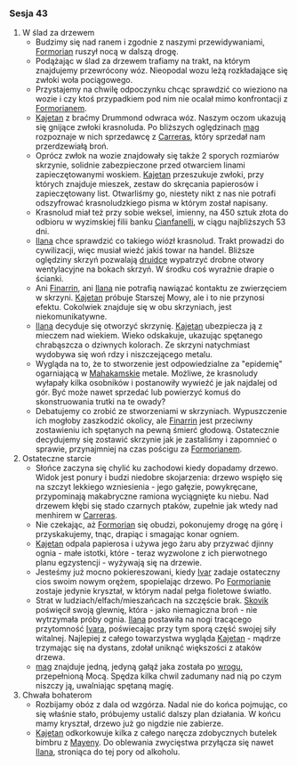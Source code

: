 ### Sesja 43
1. W ślad za drzewem
    - Budzimy się nad ranem i zgodnie z naszymi przewidywaniami, [Formorian](#p_formorian) ruszył nocą w dalszą drogę.
    - Podążając w ślad za drzewem trafiamy na trakt, na którym znajdujemy przewrócony wóz. Nieopodal wozu leżą rozkładające się zwłoki woła pociągowego. 
    - Przystajemy na chwilę odpoczynku chcąc sprawdzić co wieziono na wozie i czy ktoś przypadkiem pod nim nie ocalał mimo konfrontacji z [Formorianem](#p_formorian).
    - [Kajetan](#g_kajetan) z braćmy Drummond odwraca wóz. Naszym oczom ukazują się gnijące zwłoki krasnoluda. Po bliższych oględzinach [mag](#g_kajetan) rozpoznaje w nich sprzedawcę z [Carreras](#l_carreras), który sprzedał nam przerdzewiałą broń.
    - Oprócz zwłok na wozie znajdowały się także 2 sporych rozmiarów skrzynie, solidnie zabezpieczone przed otwarciem linami zapieczętowanymi woskiem. [Kajetan](#g_kajetan) przeszukuje zwłoki, przy których znajduje mieszek, zestaw do skręcania papierosów i zapieczętowany list. Otwarliśmy go, niestety nikt z nas nie potrafi odszyfrować krasnoludzkiego pisma w którym został napisany.
    - Krasnolud miał też przy sobie weksel, imienny, na 450 sztuk złota do odbioru w wyzimskiej filii banku [Cianfanelli](#p_cianfanelli), w ciągu najbliższych 53 dni.
    - [Ilana](#g_ilana) chce sprawdzić co takiego wiózł krasnolud. Trakt prowadzi do cywilizacji, więc musiał wieźć jakiś towar na handel. Bliższe oględziny skrzyń pozwalają [druidce](#g_ilana) wypatrzyć drobne otwory wentylacyjne na bokach skrzyń. W środku coś wyraźnie drapie o ścianki.
    - Ani [Finarrin](#p_druid_finarrin), ani [Ilana](#g_ilana) nie potrafią nawiązać kontaktu ze zwierzęciem w skrzyni. [Kajetan](#g_kajetan) próbuje Starszej Mowy, ale i to nie przynosi efektu. Cokolwiek znajduje się w obu skrzyniach, jest niekomunikatywne.
    - [Ilana](#g_ilana) decyduje się otworzyć skrzynię. [Kajetan](#g_kajetan) ubezpiecza ją z mieczem nad wiekiem. Wieko odskakuje, ukazując spętanego chrabąszcza o dziwnych kolorach. Ze skrzyni natychmiast wydobywa się woń rdzy i niszczejącego metalu.
    - Wygląda na to, że to stworzenie jest odpowiedzialne za "epidemię" ogarniającą w [Mahakamskie](#l_mahakam) metale. Możliwe, że krasnoludy wyłapały kilka osobników i postanowiły wywieźć je jak najdalej od gór. Być może nawet sprzedać lub powierzyć komuś do skonstruowania trutki na te owady?
    - Debatujemy co zrobić ze stworzeniami w skrzyniach. Wypuszczenie ich mogłoby zaszkodzić okolicy, ale [Finarrin](#p_druid_finarrin) jest przeciwny zostawieniu ich spętanych na pewną śmierć głodową. Ostatecznie decydujemy się zostawić skrzynie jak je zastaliśmy i zapomnieć o sprawie, przynajmniej na czas pościgu za [Formorianem](#p_formorian).
2. Ostateczne starcie
    - Słońce zaczyna się chylić ku zachodowi kiedy dopadamy drzewo. Widok jest ponury i budzi niedobre skojarzenia: drzewo wspięło się na szczyt lekkiego wzniesienia - jego gałęzie, powykręcane, przypominają makabryczne ramiona wyciągnięte ku niebu. Nad drzewem kłębi się stado czarnych ptaków, zupełnie jak wtedy nad menhirem w [Carreras](#l_carreras).
    - Nie czekając, aż [Formorian](#p_formorian) się obudzi, pokonujemy drogę na górę i przyskakujemy, tnąc, drapiąc i smagając konar ogniem.
    - [Kajetan](#g_kajetan) odpala papierosa i używa jego żaru aby przyzwać djinny ognia - małe istotki, które - teraz wyzwolone z ich pierwotnego planu egzystencji - wyżywają się na drzewie.
    - Jesteśmy już mocno pokiereszowani, kiedy [Ivar](#p_ivar) zadaje ostateczny cios swoim nowym orężem, spopielając drzewo. Po [Formorianie](#p_formorian) zostaje jedynie kryształ, w którym nadal pełga fioletowe światło.
    - Strat w ludziach/elfach/mieszańcach na szczęście brak. [Skovik](#p_skovik) poświęcił swoją glewnię, która - jako niemagiczna broń - nie wytrzymała próby ognia. [Ilana](#g_ilana) postawiła na nogi tracącego przytomność [Ivara](#p_ivar), poświecając przy tym sporą część swojej siły witalnej. Najlepiej z całego towarzystwa wygląda [Kajetan](#g_kajetan) - mądrze trzymając się na dystans, zdołał uniknąć większości z ataków drzewa.
    - [mag](#g_kajetan) znajduje jedną, jedyną gałąź jaka została po [wrogu](#p_formorian), przepełnioną Mocą. Spędza kilka chwil zadumany nad nią po czym niszczy ją, uwalniając spętaną magię.
3. Chwała bohaterom
    - Rozbijamy obóz z dala od wzgórza. Nadal nie do końca pojmując, co się właśnie stało, próbujemy ustalić dalszy plan działania. W końcu mamy kryształ, drzewo już go nigdzie nie zabierze.
    - [Kajetan](#g_kajetan) odkorkowuje kilka z całego naręcza zdobycznych butelek bimbru z [Mayeny](#l_mayena). Do oblewania zwycięstwa przyłącza się nawet [Ilana](#g_ilana), stroniąca do tej pory od alkoholu.